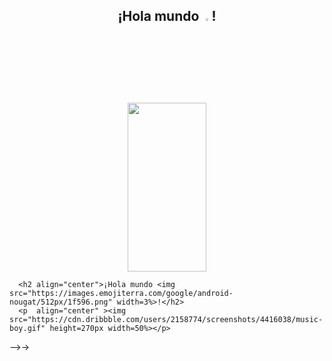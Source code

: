 <h2 align="center">¡Hola mundo <img src="https://images.emojiterra.com/google/android-nougat/512px/1f596.png" width=3%>!</h2>
<p  align="center"><img src="https://cdn.dribbble.com/users/2158774/screenshots/4416038/music-boy.gif" height=270px width=50%></p>

      <h2 align="center">¡Hola mundo <img src="https://images.emojiterra.com/google/android-nougat/512px/1f596.png" width=3%>!</h2>
      <p  align="center" ><img src="https://cdn.dribbble.com/users/2158774/screenshots/4416038/music-boy.gif" height=270px width=50%></p>

-->->

<!--
**Cesar-Ignacio/Cesar-Ignacio** is a ✨ _special_ ✨ repository because its `README.md` (this file) appears on your GitHub profile.

Here are some ideas to get you started:

- 🔭 I’m currently working on ...
- 🌱 I’m currently learning Javascript
- 👯 I’m looking to collaborate on ...
- 🤔 I’m looking for help with ...
- 💬 Ask me about ...
- 📫 How to reach me: ...dd
- 😄 Pronouns: ...
- ⚡ Fun fact: 
